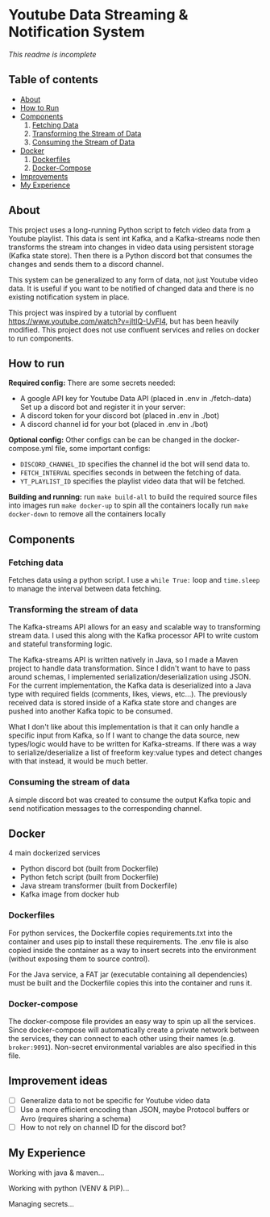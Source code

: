 # Youtube Data Streaming & Notification System

*This readme is incomplete*

## Table of contents

- [About](#about)
- [How to Run](#how-to-run)
- [Components](#components)
    1. [Fetching Data](#fetching-data)
    2. [Transforming the Stream of Data](#transforming-the-stream-of-data)
    3. [Consuming the Stream of Data](#consuming-the-stream-of-data)
- [Docker](#docker)
    1. [Dockerfiles](#dockerfiles)
    2. [Docker-Compose](#docker-compose)
- [Improvements](#improvements)
- [My Experience](#my-experience)
## About

This project uses a long-running Python script to fetch video data from a Youtube playlist. This data is sent int Kafka, and a Kafka-streams node then transforms the stream into changes in video data using persistent storage (Kafka state store). Then there is a Python discord bot that consumes the changes and sends them to a discord channel.

This system can be generalized to any form of data, not just Youtube video data. It is useful if you want to be notified of changed data and there is no existing notification system in place.

This project was inspired by a tutorial by confluent https://www.youtube.com/watch?v=jItIQ-UvFI4, but has been heavily modified. This project does not use confluent services and relies on docker to run components.
## How to run

**Required config:**
There are some secrets needed:
- A google API key for Youtube Data API (placed in .env in ./fetch-data)
Set up a discord bot and register it in your server:
- A discord token for your discord bot (placed in .env in ./bot)
- A discord channel id for your bot (placed in .env in ./bot)

**Optional config:**
Other configs can be can be changed in the docker-compose.yml file, some important configs:
- `DISCORD_CHANNEL_ID` specifies the channel id the bot will send data to.
- `FETCH_INTERVAL` specifies seconds in between the fetching of data.
- `YT_PLAYLIST_ID` specifies the playlist video data that will be fetched.

**Building and running:**
run `make build-all` to build the required source files into images
run `make docker-up` to spin all the containers locally
run `make docker-down` to remove all the containers locally
## Components

### Fetching data

Fetches data using a python script. I use a `while True:` loop and `time.sleep` to manage the interval between data fetching.
### Transforming the stream of data

The Kafka-streams API allows for an easy and scalable way to transforming stream data. I used this along with the Kafka processor API to write custom and stateful transforming logic.

The Kafka-streams API is written natively in Java, so I made a Maven project to handle data transformation. Since I didn't want to have to pass around schemas, I implemented serialization/deserialization using JSON. For the current implementation, the Kafka data is deserialized into a Java type with required fields (comments, likes, views, etc...). The previously received data is stored inside of a Kafka state store and changes are pushed into another Kafka topic to be consumed.

What I don't like about this implementation is that it can only handle a specific input from Kafka, so If I want to change the data source, new types/logic would have to be written for Kafka-streams. If there was a way to serialize/deserialize a list of freeform key:value types and detect changes with that instead, it would be much better.
### Consuming the stream of data

A simple discord bot was created to consume the output Kafka topic and send notification messages to the corresponding channel.
## Docker

4 main dockerized services
- Python discord bot (built from Dockerfile)
- Python fetch script (built from Dockerfile)
- Java stream transformer (built from Dockerfile)
- Kafka image from docker hub 
### Dockerfiles

For python services, the Dockerfile copies requirements.txt into the container and uses pip to install these requirements. The .env file is also copied inside the container as a way to insert secrets into the environment (without exposing them to source control).

For the Java service, a FAT jar (executable containing all dependencies) must be built and the Dockerfile copies this into the container and runs it.
### Docker-compose

The docker-compose file provides an easy way to spin up all the services. Since docker-compose will automatically create a private network between the services, they can connect to each other using their names (e.g. `broker:9091`). Non-secret environmental variables are also specified in this file.
## Improvement ideas

- [ ] Generalize data to not be specific for Youtube video data
- [ ] Use a more efficient encoding than JSON, maybe Protocol buffers or Avro (requires sharing a schema)
- [ ] How to not rely on channel ID for the discord bot?
## My Experience

Working with java & maven...

Working with python (VENV & PIP)...

Managing secrets... 